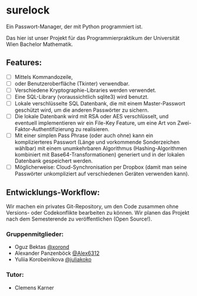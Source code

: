 # surelock

Ein Passwort-Manager, der mit Python programmiert ist.

Das hier ist unser Projekt für das Programmierpraktikum der Universität Wien Bachelor Mathematik.

## Features: 
- [ ] Mittels Kommandozeile,
- [ ] oder Benutzeroberfläche (Tkinter) verwendbar.
- [ ] Verschiedene Kryptographie-Libraries werden verwendet.
- [ ] Eine SQL-Library (voraussichtlich sqlite3) wird benutzt. 
- [ ] Lokale verschlüsselte SQL Datenbank, die mit einem Master-Passwort geschützt wird, um die anderen Passwörter zu sichern.
- [ ] Die lokale Datenbank wird mit RSA oder AES verschlüsselt, und eventuell implementieren wir ein File-Key Feature, um eine Art von Zwei-Faktor-Authentifizierung zu realisieren.
- [ ] Mit einer simplen Pass Phrase (oder auch ohne) kann ein komplizierteres Passwort (Länge und vorkommende Sonderzeichen wählbar) mit einem unumkehrbaren Algorithmus (Hashing-Algorithmen kombiniert mit Base64-Transformationen) generiert und in der lokalen Datenbank gespeichert werden.
 - [ ] Möglicherweise: Cloud-Synchronisation per Dropbox (damit man seine Passwörter unkompliziert auf verschiedenen Geräten verwenden kann).

## Entwicklungs-Workflow: 
Wir machen ein privates Git-Repository, um den Code zusammen ohne Versions- oder Codekonflikte bearbeiten zu können. Wir planen das Projekt nach dem Semesterende zu veröffentlichen (Open Source!).

### Gruppenmitglieder:
  * Oguz Bektas           [@xorond](https://github.com/xorond)
  * Alexander Panzenböck  [@Alex6312](https://github.com/Alex6312)
  * Yuliia Korobeinikova  [@juliakoko](https://github.com/juliakoko)

### Tutor: 
  * Clemens Karner

